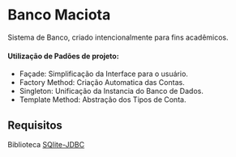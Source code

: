 # Banco Maciota
Sistema de Banco, criado intencionalmente para fins acadêmicos.

#### Utilização de Padões de projeto:

* Façade: Simplificação da Interface para o usuário.
* Factory Method: Criação Automatica das Contas.
* Singleton: Unificação da Instancia do Banco de Dados.
* Template Method: Abstração dos Tipos de Conta.

## Requisitos
Biblioteca [SQlite-JDBC](https://bitbucket.org/xerial/sqlite-jdbc/downloads/sqlite-jdbc-3.18.0.jar)
